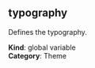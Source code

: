 <a name="typography"></a>

## typography
Defines the typography.

**Kind**: global variable  
**Category**: Theme  
